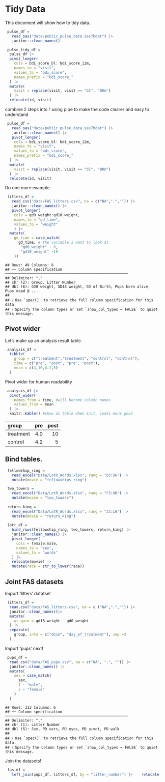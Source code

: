 Tidy Data
================

This document will show how to tidy data.

``` r
 pulse_df = 
   read_sas("data/public_pulse_data.sas7bdat") |>  
   janitor::clean_names()
```

``` r
 pulse_tidy_df = 
  pulse_df |> 
  pivot_longer(
    cols = bdi_score_bl: bdi_score_12m,
    names_to = "visit",
    values_to = "bdi_score",
    names_prefix = "bdi_score_"
  ) |> 
  mutate(
    visit = replace(visit, visit == "bl", "00m")
  ) |> 
  relocate(id, visit)
```

combine 2 steps into 1 using pipe to make the code clearer and easy to
understand

``` r
 pulse_df = 
   read_sas("data/public_pulse_data.sas7bdat") |>  
   janitor::clean_names() |> 
   pivot_longer(
    cols = bdi_score_bl: bdi_score_12m,
    names_to = "visit",
    values_to = "bdi_score",
    names_prefix = "bdi_score_"
  ) |> 
  mutate(
    visit = replace(visit, visit == "bl", "00m")
  ) |> 
  relocate(id, visit)
```

Do one more example.

``` r
 litters_df = 
   read_csv("data/FAS_litters.csv", na = c("NA",".","")) |>    
   janitor::clean_names() |> 
   pivot_longer(
    cols = gd0_weight:gd18_weight,
    names_to = "gd_time",
    values_to = "weight"
    ) |> 
  mutate(
    gd_time = case_match(
      gd_time, # the variable I want to look at
       "gd0_weight" ~ 0,
       "gd18_weight" ~18
    ))
```

    ## Rows: 49 Columns: 8
    ## ── Column specification ────────────────────────────────────────────────────────
    ## Delimiter: ","
    ## chr (2): Group, Litter Number
    ## dbl (6): GD0 weight, GD18 weight, GD of Birth, Pups born alive, Pups dead @ ...
    ## 
    ## ℹ Use `spec()` to retrieve the full column specification for this data.
    ## ℹ Specify the column types or set `show_col_types = FALSE` to quiet this message.

## Pivot wider

Let’s make up an analysis result table.

``` r
 analysis_df = 
  tibble(
    group = c("treatment","treatment", "control", "control"),
    time = c("pre", "post", "pre", "post"),
    mean = c(4,10,4.2,5)
  )
```

Pivot wider for human readability

``` r
 analysis_df |> 
  pivot_wider(
    names_from = time, #will become column names
    values_from = mean
  ) |> 
  knitr::kable() #show as table when knit, looks more good
```

| group     | pre | post |
|:----------|----:|-----:|
| treatment | 4.0 |   10 |
| control   | 4.2 |    5 |

## Bind tables.

``` r
 fellowship_ring =
   read_excel("Data/LotR_Words.xlsx", rang = "B3:D6") |> 
   mutate(movie = "fellowships_ring")

 two_towers =
   read_excel("Data/LotR_Words.xlsx", rang = "F3:H6") |> 
   mutate(movie = "two_towers")
 
 return_king =
   read_excel("Data/LotR_Words.xlsx", rang = "J3:L6") |> 
   mutate(movie = "return_king")
 
 lotr_df = 
   bind_rows(fellowship_ring, two_towers, return_king) |> 
   janitor::clean_names() |> 
   pivot_longer(
     cols = female:male,
     names_to = "sex",
     values_to = "words"
   ) |> 
   relocate(movie) |> 
   mutate(race = str_to_lower(race))
```

## Joint FAS datasets

Import ‘litters’ datatset

``` r
 litters_df = 
  read.csv("data/FAS_litters.csv", na = c ("NA",".","")) |>
  janitor::clean_names()|> 
  mutate(
    wt_gain = gd18_weight - gd0_weight
  ) |> 
  separate(
    group, into = c("dose", "day_of_treatment"), sep =3
  )
```

Import ‘pups’ next!

``` r
 pups_df = 
  read_csv("data/FAS_pups.csv", na = c("NA", ".", "")) |> 
  janitor::clean_names() |> 
  mutate(
    sex = case_match(
      sex,
      1 ~ "male",
      2 ~ "female"
    )
  )
```

    ## Rows: 313 Columns: 6
    ## ── Column specification ────────────────────────────────────────────────────────
    ## Delimiter: ","
    ## chr (1): Litter Number
    ## dbl (5): Sex, PD ears, PD eyes, PD pivot, PD walk
    ## 
    ## ℹ Use `spec()` to retrieve the full column specification for this data.
    ## ℹ Specify the column types or set `show_col_types = FALSE` to quiet this message.

Join the datasets!

``` r
 fas_df = 
   left_join(pups_df, litters_df, by = "litter_number") |>    relocate(litter_number, dose, day_of_treatment)
```
